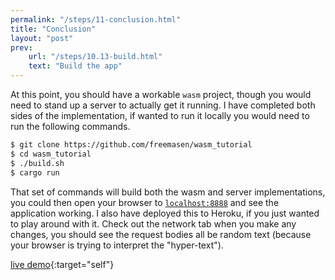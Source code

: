 ```yaml
---
permalink: "/steps/11-conclusion.html"
title: "Conclusion"
layout: "post"
prev:
    url: "/steps/10.13-build.html"
    text: "Build the app"
---
```

<div class="explain">
At this point, you should have a workable <code>wasm</code> project, though you would need to stand up a server to actually get it running. I have completed both sides of the implementation, if wanted to run it locally you would need to run the following commands. 
</div>

```bash
$ git clone https://github.com/freemasen/wasm_tutorial
$ cd wasm_tutorial
$ ./build.sh
$ cargo run
```
<div class="explain">
That set of commands will build both the wasm and server implementations, you could then open your browser to <a href="http://localhost:8888"><code>localhost:8888</code></a> and see the application working. I also have deployed this to Heroku, if you just wanted to play around with it. Check out the network tab when you make any changes, you should see the request bodies all be random text (because your browser is trying to interpret the "hyper-text").
</div>

[live demo](https://todo-wasm.herokuapp.com/){:target="self"}
